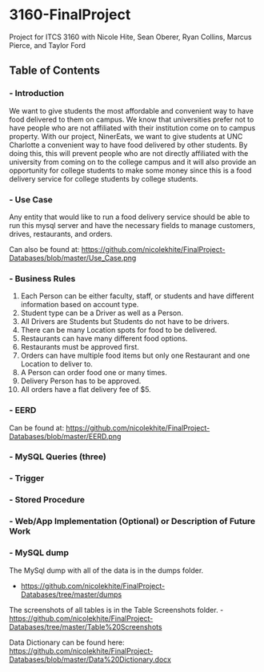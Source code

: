 # 3160-FinalProject
Project for ITCS 3160 with Nicole Hite, Sean Oberer, Ryan Collins, Marcus Pierce, and Taylor Ford

## Table of Contents
### - Introduction
We want to give students the most affordable and convenient way to have food delivered to them on campus. We know that universities
prefer not to have people who are not affiliated with their institution come on to campus property. With our project, NinerEats, we 
want to give students at UNC Charlotte a convenient way to have food delivered by other students. By doing this, this will prevent 
people who are not directly affiliated with the university from coming on to the college campus and it will also provide an opportunity 
for college students to make some money since this is a food delivery service for college students by college students.
### - Use Case
Any entity that would like to run a food delivery service should be able to run this mysql server and have the necessary fields to manage customers, drives, restaurants, and orders. 

Can also be found at: https://github.com/nicolekhite/FinalProject-Databases/blob/master/Use_Case.png
### - Business Rules
1. Each Person can be either faculty, staff, or students and have different information based on account type.
2. Student type can be a Driver as well as a Person.
3. All Drivers are Students but Students do not have to be drivers.
4. There can be many Location spots for food to be delivered.
5. Restaurants can have many different food options.
6. Restaurants must be approved first. 
7. Orders can have multiple food items but only one Restaurant and one Location to deliver to.
8. A Person can order food one or many times.
9. Delivery Person has to be approved.
10. All orders have a flat delivery fee of $5.
### - EERD
Can be found at: https://github.com/nicolekhite/FinalProject-Databases/blob/master/EERD.png
### - MySQL Queries (three)
### - Trigger
### - Stored Procedure
### - Web/App Implementation (Optional) or Description of Future Work
### - MySQL dump
The MySql dump with all of the data is in the dumps folder.
  - https://github.com/nicolekhite/FinalProject-Databases/tree/master/dumps

The screenshots of all tables is in the Table Screenshots folder.
  -https://github.com/nicolekhite/FinalProject-Databases/tree/master/Table%20Screenshots
  
  Data Dictionary can be found here: https://github.com/nicolekhite/FinalProject-Databases/blob/master/Data%20Dictionary.docx
